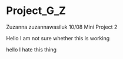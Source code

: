 # Project_G_Z
Zuzanna zuzannawasiluk 10/08 Mini Project 2 

Hello
I am not sure whether this is working

hello I hate this thing